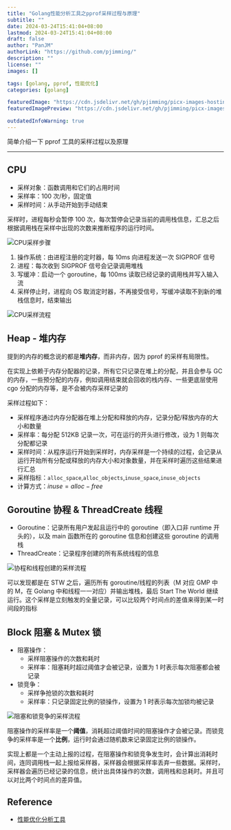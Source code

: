 ```yaml
---
title: "Golang性能分析工具之pprof采样过程与原理"
subtitle: ""
date: 2024-03-24T15:41:04+08:00
lastmod: 2024-03-24T15:41:04+08:00
draft: false
author: "PanJM"
authorLink: "https://github.com/pjimming/"
description: ""
license: ""
images: []

tags: [golang, pprof, 性能优化]
categories: [golang]

featuredImage: "https://cdn.jsdelivr.net/gh/pjimming/picx-images-hosting@master/20240324/image-image.1set04apdx.webp"
featuredImagePreview: "https://cdn.jsdelivr.net/gh/pjimming/picx-images-hosting@master/20240324/image-image.1set04apdx.webp"

outdatedInfoWarning: true
---
```


简单介绍一下 pprof 工具的采样过程以及原理

<!--more-->

---

## CPU

- 采样对象：函数调用和它们的占用时间
- 采样率：100 次/秒，固定值
- 采样时间：从手动开始到手动结束

采样时，进程每秒会暂停 100 次，每次暂停会记录当前的调用栈信息，汇总之后根据调用栈在采样中出现的次数来推断程序的运行时间。

![CPU采样步骤](https://cdn.jsdelivr.net/gh/pjimming/picx-images-hosting@master/20240324/image-image.3uulo6g7nl.webp)

1. 操作系统：由进程注册的定时器，每 10ms 向进程发送一次 SIGPROF 信号
2. 进程：每次收到 SIGPROF 信号会记录调用堆栈
3. 写缓冲：启动一个 goroutine，每 100ms 读取已经记录的调用栈并写入输入流
4. 采样停止时，进程向 OS 取消定时器，不再接受信号，写缓冲读取不到新的堆栈信息时，结束输出

![CPU采样流程](https://cdn.jsdelivr.net/gh/pjimming/picx-images-hosting@master/20240324/image-image.39ky1vr3hn.webp)

## Heap - 堆内存

提到的内存的概念说的都是**堆内存**，而非内存，因为 pprof 的采样有局限性。

在实现上依赖于内存分配器的记录，所有它只记录在堆上的分配，并且会参与 GC 的内存，一些预分配的内存，例如调用结束就会回收的栈内存、一些更底层使用 cgo 分配的内存等，是不会被内存采样记录的

采样过程如下：

- 采样程序通过内存分配器在堆上分配和释放的内存，记录分配/释放内存的大小和数量
- 采样率：每分配 512KB 记录一次，可在运行的开头进行修改，设为 1 则每次分配都记录
- 采样时间：从程序运行开始到采样时，内存采样是一个持续的过程，会记录从运行开始所有分配或释放的内存大小和对象数量，并在采样时遍历这些结果进行汇总
- 采样指标：`alloc_space`,`alloc_objects`,`inuse_space`,`inuse_objects`
- 计算方式：$inuse = alloc - free$

## Goroutine 协程 & ThreadCreate 线程

- Goroutine：记录所有用户发起且运行中的 goroutine（即入口非 runtime 开头的），以及 main 函数所在的 goroutine 信息和创建这些 goroutine 的调用栈
- ThreadCreate：记录程序创建的所有系统线程的信息

![协程和线程创建的采样流程](https://cdn.jsdelivr.net/gh/pjimming/picx-images-hosting@master/20240324/image-image.9gwc22cn2h.webp)

可以发现都是在 STW 之后，遍历所有 goroutine/线程的列表（M 对应 GMP 中的 M，在 Golang 中和线程一一对应）并输出堆栈，最后 Start The World 继续运行。这个采样是立刻触发的全量记录，可以比较两个时间点的差值来得到某一时间段的指标

## Block 阻塞 & Mutex 锁

- 阻塞操作：
  - 采样阻塞操作的次数和耗时
  - 采样率：阻塞耗时超过阈值才会被记录，设置为 1 时表示每次阻塞都会被记录
- 锁竞争：
  - 采样争抢锁的次数和耗时
  - 采样率：只记录固定比例的锁操作，设置为 1 时表示每次加锁均被记录

![阻塞和锁竞争的采样流程](https://cdn.jsdelivr.net/gh/pjimming/picx-images-hosting@master/20240324/image-image.sypmzjq7s.webp)

阻塞操作的采样率是一个**阈值**，消耗超过阈值时间的阻塞操作才会被记录。而锁竞争的采样率是一个**比例**，运行时会通过随机数来记录固定比例的锁操作。

实现上都是一个主动上报的过程，在阻塞操作和锁竞争发生时，会计算出消耗时间，连同调用栈一起上报给采样器，采样器会根据采样率丢弃一些数据。采样时，采样器会遍历已经记录的信息，统计出具体操作的次数，调用栈和总耗时。并且可以对比两个时间点的差异值。

## Reference

- [性能优化分析工具](https://juejin.cn/course/bytetech/7140987981803814919/section/7142747721789603848)
